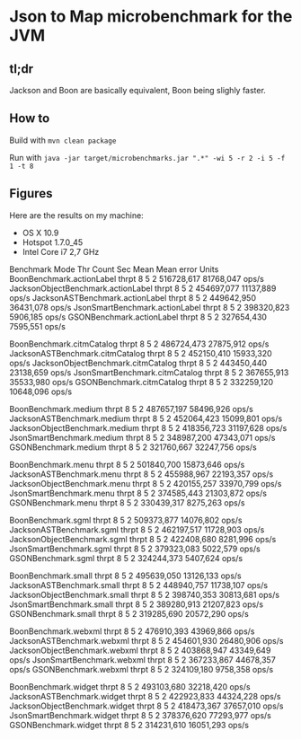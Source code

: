 # Json to Map microbenchmark for the JVM

## tl;dr

Jackson and Boon are basically equivalent, Boon being slighly faster.

## How to

Build with `mvn clean package`

Run with `java -jar target/microbenchmarks.jar ".*" -wi 5 -r 2 -i 5 -f 1 -t 8`

## Figures

Here are the results on my machine:

* OS X 10.9
* Hotspot 1.7.0_45
* Intel Core i7 2,7 GHz

Benchmark                              Mode Thr     Count  Sec         Mean   Mean error    Units
BoonBenchmark.actionLabel             thrpt   8         5    2   516728,617    81768,047    ops/s
JacksonObjectBenchmark.actionLabel    thrpt   8         5    2   454697,077    11137,889    ops/s
JacksonASTBenchmark.actionLabel       thrpt   8         5    2   449642,950    36431,078    ops/s
JsonSmartBenchmark.actionLabel        thrpt   8         5    2   398320,823     5906,185    ops/s
GSONBenchmark.actionLabel             thrpt   8         5    2   327654,430     7595,551    ops/s

BoonBenchmark.citmCatalog             thrpt   8         5    2   486724,473    27875,912    ops/s
JacksonASTBenchmark.citmCatalog       thrpt   8         5    2   452150,410    15933,320    ops/s
JacksonObjectBenchmark.citmCatalog    thrpt   8         5    2   443450,440    23138,659    ops/s
JsonSmartBenchmark.citmCatalog        thrpt   8         5    2   367655,913    35533,980    ops/s
GSONBenchmark.citmCatalog             thrpt   8         5    2   332259,120    10648,096    ops/s

BoonBenchmark.medium                  thrpt   8         5    2   487657,197    58496,926    ops/s
JacksonASTBenchmark.medium            thrpt   8         5    2   452064,423    15099,801    ops/s
JacksonObjectBenchmark.medium         thrpt   8         5    2   418356,723    31197,628    ops/s
JsonSmartBenchmark.medium             thrpt   8         5    2   348987,200    47343,071    ops/s
GSONBenchmark.medium                  thrpt   8         5    2   321760,667    32247,756    ops/s

BoonBenchmark.menu                    thrpt   8         5    2   501840,700    15873,646    ops/s
JacksonASTBenchmark.menu              thrpt   8         5    2   455988,967    22193,357    ops/s
JacksonObjectBenchmark.menu           thrpt   8         5    2   420155,257    33970,799    ops/s
JsonSmartBenchmark.menu               thrpt   8         5    2   374585,443    21303,872    ops/s
GSONBenchmark.menu                    thrpt   8         5    2   330439,317     8275,263    ops/s

BoonBenchmark.sgml                    thrpt   8         5    2   509373,877    14076,802    ops/s
JacksonASTBenchmark.sgml              thrpt   8         5    2   462197,517    11728,903    ops/s
JacksonObjectBenchmark.sgml           thrpt   8         5    2   422408,680     8281,996    ops/s
JsonSmartBenchmark.sgml               thrpt   8         5    2   379323,083     5022,579    ops/s
GSONBenchmark.sgml                    thrpt   8         5    2   324244,373     5407,624    ops/s

BoonBenchmark.small                   thrpt   8         5    2   495639,050    13126,133    ops/s
JacksonASTBenchmark.small             thrpt   8         5    2   448940,757    11738,107    ops/s
JacksonObjectBenchmark.small          thrpt   8         5    2   398740,353    30813,681    ops/s
JsonSmartBenchmark.small              thrpt   8         5    2   389280,913    21207,823    ops/s
GSONBenchmark.small                   thrpt   8         5    2   319285,690    20572,290    ops/s

BoonBenchmark.webxml                  thrpt   8         5    2   476910,393    43969,866    ops/s
JacksonASTBenchmark.webxml            thrpt   8         5    2   454601,930    26480,906    ops/s
JacksonObjectBenchmark.webxml         thrpt   8         5    2   403868,947    43349,649    ops/s
JsonSmartBenchmark.webxml             thrpt   8         5    2   367233,867    44678,357    ops/s
GSONBenchmark.webxml                  thrpt   8         5    2   324109,180     9758,358    ops/s

BoonBenchmark.widget                  thrpt   8         5    2   493103,680    32218,420    ops/s
JacksonASTBenchmark.widget            thrpt   8         5    2   422923,833    44324,228    ops/s
JacksonObjectBenchmark.widget         thrpt   8         5    2   418473,367    37657,010    ops/s
JsonSmartBenchmark.widget             thrpt   8         5    2   378376,620    77293,977    ops/s
GSONBenchmark.widget                  thrpt   8         5    2   314231,610    16051,293    ops/s